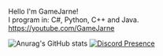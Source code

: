 Hello I'm GameJarne!         
I program in: C#, Python, C++ and Java.             
https://youtube.com/GameJarne   

![Anurag's GitHub stats](https://github-readme-stats.vercel.app/api?username=gamejarne&show_icons=true&theme=tokyonight)
[![Discord Presence](https://lanyard.cnrad.dev/api/481865428046446592)](https://discord.com/users/481865428046446592)
